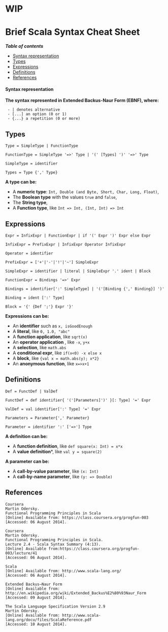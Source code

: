 <!--
scala-syntax-cs
===============

Some Scala syntax for personal use.
-->
# WIP

# Brief Scala Syntax Cheat Sheet

**_Table of contents_** 
- [Syntax representation](#syntax-representation)
- [Types](#types)
- [Expressions](#expressions)
- [Definitions](#definitions)
- [References](#references)

#### Syntax representation

**The syntax represented in Extended Backus-Naur Form (EBNF), where:**

```
 - | denotes alternative
 - [...] an option (0 or 1)
 - {...} a repetition (0 or more)
```

## Types
```
Type = SimpleType | FunctionType

FunctionType = SimpleType '=>' Type | '(' [Types] ')' '=>' Type

SimpleType = identifier

Types = Type {',' Type}
```
**A type can be:**

- A **numeric type**: ```Int, Double (and Byte, Short, Char, Long, Float)```,
- The **Boolean type** with the values ```true``` and ```false```,
- The **String type**,
- A **Function type**, like ```Int => Int, (Int, Int) => Int```

## Expressions

```
Expr = InfixExpr | FunctionExpr | if '(' Expr ')' Expr else Expr

InfixExpr = PrefixExpr | InfixExpr Operator InfixExpr

Operator = identifier

PrefixExpr = ['+'|'-'|'!'|'~'] SimpleExpr

SimpleExpr = identifier | literal | SimpleExpr '.' ident | Block

FunctionExpr = Bindings '=>' Expr

Bindings = identifier[':' SimpleType] | '('[Binding {',' Binding}] ')'

Binding = ident [':' Type]

Block = '{' {Def ';'} Expr '}'
```

**Expressions can be:**

- An **identifier** such as ```x, isGoodEnough```
- A **literal**, like ```0, 1.0, "abc"```
- A **function application**, like ```sqrt(x)```
- An **operator application** , like ```-x```, ```y+x```
- A **selection**, like ```math.abs```
- A **conditional expr**, like ```if(x<0) -x else x```
- A **block**, like ```{val x = math.abs(y); x*2}```
- An **anonymous function**, like ```x=>x+1```

## Definitions

```
Def = FunctDef | ValDef

FunctDef = def identifier{ '('[Parameters]')' }[: Type] '=' Expr

ValDef = val identifier[':' Type] '=' Expr

Parameters = Parameter{',' Parameter}

Parameter = identifier ':' ['=>'] Type
```

**A definition can be:**
- A **function definition**, like ```def square(x: Int) = x*x```
- A **value definition***, like ```val y = square(2)```

**A parameter can be:**
- A **call-by-value parameter**, like ```(x: Int)```
- A **call-by-name parameter**, like ```(y: => Double)```

## References

```
Coursera
Martin Odersky.
Functional Programming Principles in Scala
[Online] Available from: https://class.coursera.org/progfun-003
[Accessed: 06 August 2014].

Coursera
Martin Odersky.
Functional Programming Principles in Scala.
Lecture 2.4 - Scala Syntax Summary (4:13).
[Online] Available from:https://class.coursera.org/progfun-003/lecture/41
[Accessed: 06 August 2014].

Scala
[Online] Available from: http://www.scala-lang.org/
[Accessed: 06 August 2014].

Extended Backus–Naur Form
[Online] Available from: http://en.wikipedia.org/wiki/Extended_Backus%E2%80%93Naur_Form
[Accessed: 09 August 2014].

The Scala Language Specification Version 2.9
Martin Odersky.
[Online] Available from: http://www.scala-lang.org/docu/files/ScalaReference.pdf
[Accessed: 10 August 2014].
```


